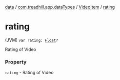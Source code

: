 [data](../../index.md) / [com.treadhill.app.dataTypes](../index.md) / [VideoItem](index.md) / [rating](./rating.md)

# rating

(JVM) `var rating: `[`Float`](https://kotlinlang.org/api/latest/jvm/stdlib/kotlin/-float/index.html)`?`

Rating of Video

### Property

`rating` - Rating of Video